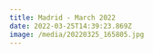 ```yaml
---
title: Madrid - March 2022
date: 2022-03-25T14:39:23.869Z
image: /media/20220325_165805.jpg
---
```

